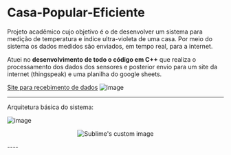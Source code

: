 # Casa-Popular-Eficiente

Projeto acadêmico cujo objetivo é o de desenvolver um sistema para medição de temperatura e índice
ultra-violeta de uma casa. Por meio do sistema os dados medidos são enviados, em tempo real, para a internet.

Atuei no **desenvolvimento de todo o código em C++** que realiza o processamento dos dados dos sensores e posterior envio para um site da internet (thingspeak) e uma planilha do google sheets.

[Site para recebimento de dados](https://thingspeak.com/channels/961582)
![image](https://user-images.githubusercontent.com/103076610/204000111-496f231b-b38a-462a-98de-83cad9eeeb56.png)

----
Arquitetura básica do sistema:

![image](https://user-images.githubusercontent.com/103076610/204000359-1e2a0543-9ed9-4211-a77c-29c23ef922fd.png)

<p align="center">
  <img src="https://user-images.githubusercontent.com/103076610/204000359-1e2a0543-9ed9-4211-a77c-29c23ef922fd.png" alt="Sublime's custom image"/>
</p>
----
